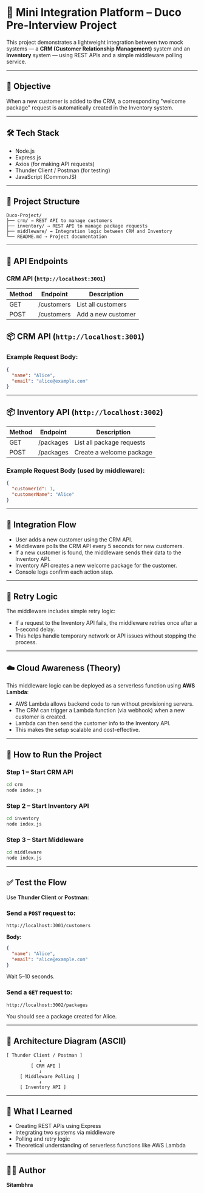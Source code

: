 # 🧩 Mini Integration Platform – Duco Pre-Interview Project

This project demonstrates a lightweight integration between two mock systems — a **CRM (Customer Relationship Management)** system and an **Inventory** system — using REST APIs and a simple middleware polling service.

---

## 🚀 Objective

When a new customer is added to the CRM, a corresponding "welcome package" request is automatically created in the Inventory system.

---

## 🛠️ Tech Stack

- Node.js
- Express.js
- Axios (for making API requests)
- Thunder Client / Postman (for testing)
- JavaScript (CommonJS)

---

## 📁 Project Structure
```
Duco-Project/
├── crm/ → REST API to manage customers
├── inventory/ → REST API to manage package requests
├── middleware/ → Integration logic between CRM and Inventory
└── README.md → Project documentation
```

---

## 🔗 API Endpoints

### CRM API (`http://localhost:3001`)

| Method | Endpoint    | Description         |
|--------|-------------|---------------------|
| GET    | /customers  | List all customers  |
| POST   | /customers  | Add a new customer  |

## 📦 CRM API (`http://localhost:3001`)

### Example Request Body:
```json
{
  "name": "Alice",
  "email": "alice@example.com"
}
```

---

## 📦 Inventory API (`http://localhost:3002`)

| Method | Endpoint  | Description               |
|--------|-----------|---------------------------|
| GET    | /packages | List all package requests |
| POST   | /packages | Create a welcome package  |

### Example Request Body (used by middleware):
```json
{
  "customerId": 1,
  "customerName": "Alice"
}
```

---

## 🔁 Integration Flow

- User adds a new customer using the CRM API.
- Middleware polls the CRM API every 5 seconds for new customers.
- If a new customer is found, the middleware sends their data to the Inventory API.
- Inventory API creates a new welcome package for the customer.
- Console logs confirm each action step.

---

## 🔄 Retry Logic

The middleware includes simple retry logic:

- If a request to the Inventory API fails, the middleware retries once after a 1-second delay.
- This helps handle temporary network or API issues without stopping the process.

---

## ☁️ Cloud Awareness (Theory)

This middleware logic can be deployed as a serverless function using **AWS Lambda**:

- AWS Lambda allows backend code to run without provisioning servers.
- The CRM can trigger a Lambda function (via webhook) when a new customer is created.
- Lambda can then send the customer info to the Inventory API.
- This makes the setup scalable and cost-effective.

---

## 📌 How to Run the Project

### Step 1 – Start CRM API
```bash
cd crm
node index.js
```

### Step 2 – Start Inventory API
```bash
cd inventory
node index.js
```

### Step 3 – Start Middleware
```bash
cd middleware
node index.js
```

---

## ✅ Test the Flow

Use **Thunder Client** or **Postman**:

### Send a `POST` request to:
```
http://localhost:3001/customers
```

**Body:**
```json
{
  "name": "Alice",
  "email": "alice@example.com"
}
```

Wait 5–10 seconds.

### Send a `GET` request to:
```
http://localhost:3002/packages
```

You should see a package created for Alice.

---

## 🧱 Architecture Diagram (ASCII)

```
[ Thunder Client / Postman ]
            ↓
         [ CRM API ]
            ↓
     [ Middleware Polling ]
            ↓
     [ Inventory API ]
```

---

## 🧠 What I Learned

- Creating REST APIs using Express
- Integrating two systems via middleware
- Polling and retry logic
- Theoretical understanding of serverless functions like AWS Lambda

---

## 👩‍💻 Author

**Sitambhra**  
 





